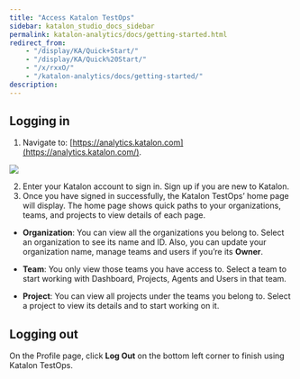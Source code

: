 ```yaml
---
title: "Access Katalon TestOps"
sidebar: katalon_studio_docs_sidebar
permalink: katalon-analytics/docs/getting-started.html
redirect_from:
    - "/display/KA/Quick+Start/"
    - "/display/KA/Quick%20Start/"
    - "/x/rxxO/"
    - "/katalon-analytics/docs/getting-started/"
description:
---
```

## Logging in

1. Navigate to: [https://analytics.katalon.com](https://analytics.katalon.com/).

![](https://github.com/katalon-studio/docs-images/raw/master/katalon-analytics/docs/login/login_page.png)

2. Enter your Katalon account to sign in. Sign up if you are new to Katalon.
3. Once you have signed in successfully, the Katalon TestOps’ home page will display. The home page shows quick paths to your organizations, teams, and projects to view details of each page.

* **Organization**: You can view all the organizations you belong to. Select an organization to see its name and ID. Also, you can update your organization name, manage teams and users if you’re its **Owner**.

* **Team**: You only view those teams you have access to. Select a team to start working with Dashboard, Projects, Agents and Users in that team.

* **Project**: You can view all projects under the teams you belong to. Select a project to view its details and to start working on it.

## Logging out

On the Profile page, click **Log Out** on the bottom left corner to finish using Katalon TestOps.
